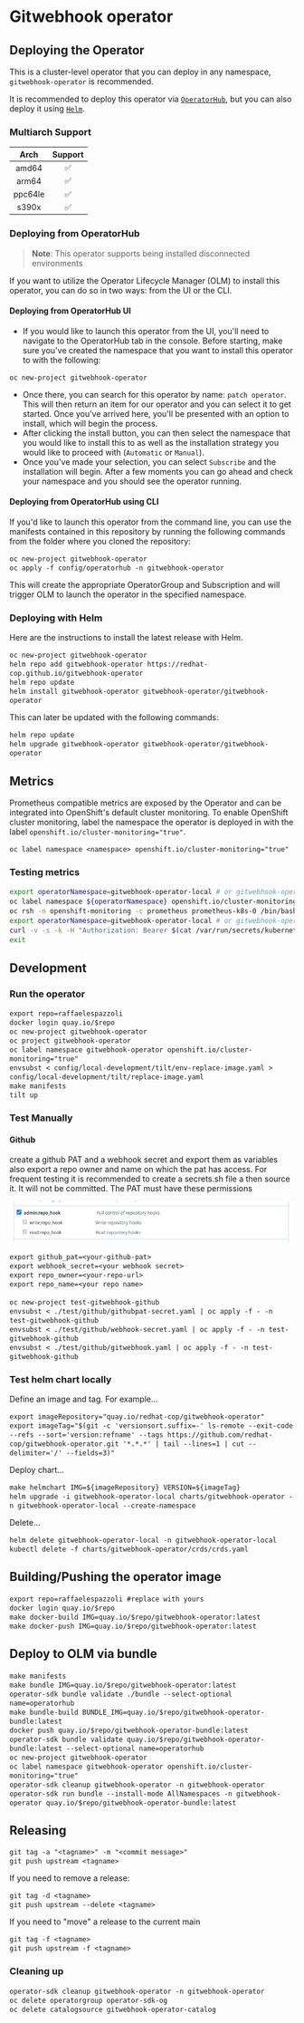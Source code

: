 # Gitwebhook operator

## Deploying the Operator

This is a cluster-level operator that you can deploy in any namespace, `gitwebhook-operator` is recommended.

It is recommended to deploy this operator via [`OperatorHub`](https://operatorhub.io/), but you can also deploy it using [`Helm`](https://helm.sh/).

### Multiarch Support

| Arch  | Support  |
|:-:|:-:|
| amd64  | ✅ |
| arm64  | ✅  |
| ppc64le  | ✅  |
| s390x  | ✅  |

### Deploying from OperatorHub

> **Note**: This operator supports being installed disconnected environments

If you want to utilize the Operator Lifecycle Manager (OLM) to install this operator, you can do so in two ways: from the UI or the CLI.

#### Deploying from OperatorHub UI

- If you would like to launch this operator from the UI, you'll need to navigate to the OperatorHub tab in the console. Before starting, make sure you've created the namespace that you want to install this operator to with the following:

```shell
oc new-project gitwebhook-operator
```

- Once there, you can search for this operator by name: `patch operator`. This will then return an item for our operator and you can select it to get started. Once you've arrived here, you'll be presented with an option to install, which will begin the process.
- After clicking the install button, you can then select the namespace that you would like to install this to as well as the installation strategy you would like to proceed with (`Automatic` or `Manual`).
- Once you've made your selection, you can select `Subscribe` and the installation will begin. After a few moments you can go ahead and check your namespace and you should see the operator running.

#### Deploying from OperatorHub using CLI

If you'd like to launch this operator from the command line, you can use the manifests contained in this repository by running the following commands from the folder where you cloned the repository:

```shell
oc new-project gitwebhook-operator
oc apply -f config/operatorhub -n gitwebhook-operator
```

This will create the appropriate OperatorGroup and Subscription and will trigger OLM to launch the operator in the specified namespace.

### Deploying with Helm

Here are the instructions to install the latest release with Helm.

```shell
oc new-project gitwebhook-operator
helm repo add gitwebhook-operator https://redhat-cop.github.io/gitwebhook-operator
helm repo update
helm install gitwebhook-operator gitwebhook-operator/gitwebhook-operator
```

This can later be updated with the following commands:

```shell
helm repo update
helm upgrade gitwebhook-operator gitwebhook-operator/gitwebhook-operator
```

## Metrics

Prometheus compatible metrics are exposed by the Operator and can be integrated into OpenShift's default cluster monitoring. To enable OpenShift cluster monitoring, label the namespace the operator is deployed in with the label `openshift.io/cluster-monitoring="true"`.

```shell
oc label namespace <namespace> openshift.io/cluster-monitoring="true"
```

### Testing metrics

```sh
export operatorNamespace=gitwebhook-operator-local # or gitwebhook-operator
oc label namespace ${operatorNamespace} openshift.io/cluster-monitoring="true"
oc rsh -n openshift-monitoring -c prometheus prometheus-k8s-0 /bin/bash
export operatorNamespace=gitwebhook-operator-local # or gitwebhook-operator
curl -v -s -k -H "Authorization: Bearer $(cat /var/run/secrets/kubernetes.io/serviceaccount/token)" https://gitwebhook-operator-controller-manager-metrics.${operatorNamespace}.svc.cluster.local:8443/metrics
exit
```

## Development

### Run the operator

```shell
export repo=raffaelespazzoli
docker login quay.io/$repo
oc new-project gitwebhook-operator
oc project gitwebhook-operator
oc label namespace gitwebhook-operator openshift.io/cluster-monitoring="true"
envsubst < config/local-development/tilt/env-replace-image.yaml > config/local-development/tilt/replace-image.yaml
make manifests
tilt up
```

### Test Manually

#### Github

create a github PAT and a webhook secret and export them as variables
also export a repo owner and name on which the pat has access.
For frequent testing it is recommended to create a secrets.sh file a then source it. It will not be committed.
The PAT must have these permissions

![PAT permissions](./media/github-pat-permissions.png "PAT permissions")

```shell
export github_pat=<your-github-pat>
export webhook_secret=<your webhook secret>
export repo_owner=<your-repo-url>
export repo_name=<your repo name>

oc new-project test-gitwebhook-github
envsubst < ./test/github/githubpat-secret.yaml | oc apply -f - -n test-gitwebhook-github
envsubst < ./test/github/webhook-secret.yaml | oc apply -f - -n test-gitwebhook-github
envsubst < ./test/github/gitwebhook.yaml | oc apply -f - -n test-gitwebhook-github
```


### Test helm chart locally

Define an image and tag. For example...

```shell
export imageRepository="quay.io/redhat-cop/gitwebhook-operator"
export imageTag="$(git -c 'versionsort.suffix=-' ls-remote --exit-code --refs --sort='version:refname' --tags https://github.com/redhat-cop/gitwebhook-operator.git '*.*.*' | tail --lines=1 | cut --delimiter='/' --fields=3)"
```

Deploy chart...

```shell
make helmchart IMG=${imageRepository} VERSION=${imageTag}
helm upgrade -i gitwebhook-operator-local charts/gitwebhook-operator -n gitwebhook-operator-local --create-namespace
```

Delete...

```shell
helm delete gitwebhook-operator-local -n gitwebhook-operator-local
kubectl delete -f charts/gitwebhook-operator/crds/crds.yaml
```

## Building/Pushing the operator image

```shell
export repo=raffaelespazzoli #replace with yours
docker login quay.io/$repo
make docker-build IMG=quay.io/$repo/gitwebhook-operator:latest
make docker-push IMG=quay.io/$repo/gitwebhook-operator:latest
```

## Deploy to OLM via bundle

```shell
make manifests
make bundle IMG=quay.io/$repo/gitwebhook-operator:latest
operator-sdk bundle validate ./bundle --select-optional name=operatorhub
make bundle-build BUNDLE_IMG=quay.io/$repo/gitwebhook-operator-bundle:latest
docker push quay.io/$repo/gitwebhook-operator-bundle:latest
operator-sdk bundle validate quay.io/$repo/gitwebhook-operator-bundle:latest --select-optional name=operatorhub
oc new-project gitwebhook-operator
oc label namespace gitwebhook-operator openshift.io/cluster-monitoring="true"
operator-sdk cleanup gitwebhook-operator -n gitwebhook-operator
operator-sdk run bundle --install-mode AllNamespaces -n gitwebhook-operator quay.io/$repo/gitwebhook-operator-bundle:latest
```

## Releasing

```shell
git tag -a "<tagname>" -m "<commit message>"
git push upstream <tagname>
```

If you need to remove a release:

```shell
git tag -d <tagname>
git push upstream --delete <tagname>
```

If you need to "move" a release to the current main

```shell
git tag -f <tagname>
git push upstream -f <tagname>
```

### Cleaning up

```shell
operator-sdk cleanup gitwebhook-operator -n gitwebhook-operator
oc delete operatorgroup operator-sdk-og
oc delete catalogsource gitwebhook-operator-catalog
```